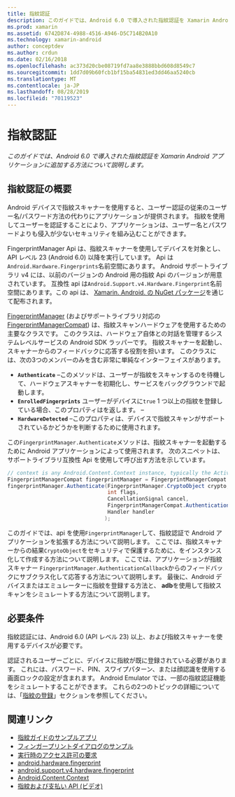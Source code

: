 ```yaml
---
title: 指紋認証
description: このガイドでは、Android 6.0 で導入された指紋認証を Xamarin Android アプリケーションに追加する方法について説明します。
ms.prod: xamarin
ms.assetid: 6742D874-4988-4516-A946-D5C714B20A10
ms.technology: xamarin-android
author: conceptdev
ms.author: crdun
ms.date: 02/16/2018
ms.openlocfilehash: ac373d20cbe08719fd7aa8e3888bbd608d8549c7
ms.sourcegitcommit: 1dd7d09b60fcb1bf15ba54831ed3dd46aa5240cb
ms.translationtype: MT
ms.contentlocale: ja-JP
ms.lasthandoff: 08/28/2019
ms.locfileid: "70119523"
---
```

# <a name="fingerprint-authentication"></a>指紋認証

_このガイドでは、Android 6.0 で導入された指紋認証を Xamarin Android アプリケーションに追加する方法について説明します。_


## <a name="fingerprint-authentication-overview"></a>指紋認証の概要

Android デバイスで指紋スキャナーを使用すると、ユーザー認証の従来のユーザー名/パスワード方法の代わりにアプリケーションが提供されます。 指紋を使用してユーザーを認証することにより、アプリケーションは、ユーザー名とパスワードよりも侵入が少ないセキュリティを組み込むことができます。

FingerprintManager Api は、指紋スキャナーを使用してデバイスを対象とし、API レベル 23 (Android 6.0) 以降を実行しています。 Api は`Android.Hardware.Fingerprints`名前空間にあります。 Android サポートライブラリ v4 には、以前のバージョンの Android 用の指紋 Api のバージョンが用意されています。 互換性 api は`Android.Support.v4.Hardware.Fingerprint`名前空間にあります。この api は、 [Xamarin. Android. の NuGet パッケージ](https://www.nuget.org/packages/Xamarin.Android.Support.v4/)を通じて配布されます。

[FingerprintManager](https://developer.android.com/reference/android/hardware/fingerprint/FingerprintManager.html) (およびサポートライブラリ対応の[FingerprintManagerCompat](https://developer.android.com/reference/android/support/v4/hardware/fingerprint/FingerprintManagerCompat.html)) は、指紋スキャンハードウェアを使用するための主要なクラスです。 このクラスは、ハードウェア自体との対話を管理するシステムレベルサービスの Android SDK ラッパーです。 指紋スキャナーを起動し、スキャナーからのフィードバックに応答する役割を担います。 このクラスには、次の3つのメンバーのみを含む非常に単純なインターフェイスがあります。

- **`Authenticate`** &ndash;このメソッドは、ユーザーが指紋をスキャンするのを待機して、ハードウェアスキャナーを初期化し、サービスをバックグラウンドで起動します。
- **`EnrolledFingerprints`** ユーザーがデバイスに`true` 1 つ以上の指紋を登録している場合、このプロパティはを返します。 &ndash;
- **`HardwareDetected`** &ndash;このプロパティは、デバイスで指紋スキャンがサポートされているかどうかを判断するために使用されます。

この`FingerprintManager.Authenticate`メソッドは、指紋スキャナーを起動するために Android アプリケーションによって使用されます。 次のスニペットは、サポートライブラリ互換性 Api を使用して呼び出す方法を示しています。

```csharp
// context is any Android.Content.Context instance, typically the Activity 
FingerprintManagerCompat fingerprintManager = FingerprintManagerCompat.From(context);
fingerprintManager.Authenticate(FingerprintManager.CryptoObject crypto,
                                int flags,
                                CancellationSignal cancel,
                                FingerprintManagerCompat.AuthenticationCallback callback,
                                Handler handler
                               );
```

このガイドでは、api を使用`FingerprintManager`して、指紋認証で Android アプリケーションを拡張する方法について説明します。 ここでは、指紋スキャナーからの結果`CryptoObject`をセキュリティで保護するために、をインスタンス化して作成する方法について説明します。 ここでは、アプリケーションが指紋スキャナー `FingerprintManager.AuthenticationCallback`からのフィードバックにサブクラス化して応答する方法について説明します。 最後に、Android デバイスまたはエミュレーターに指紋を登録する方法と、 **adb**を使用して指紋スキャンをシミュレートする方法について説明します。

## <a name="requirements"></a>必要条件

指紋認証には、Android 6.0 (API レベル 23) 以上、および指紋スキャナーを使用するデバイスが必要です。 

認証されるユーザーごとに、デバイスに指紋が既に登録されている必要があります。 これには、パスワード、PIN、スワイプパターン、または顔認識を使用する画面ロックの設定が含まれます。 Android Emulator では、一部の指紋認証機能をシミュレートすることができます。  これらの2つのトピックの詳細については、「[指紋の登録](enrolling-fingerprint.md)」セクションを参照してください。 






## <a name="related-links"></a>関連リンク

- [指紋ガイドのサンプルアプリ](https://docs.microsoft.com/samples/xamarin/monodroid-samples/fingerprintguide)
- [フィンガープリントダイアログのサンプル](https://docs.microsoft.com/samples/xamarin/monodroid-samples/android-m-fingerprintdialog)
- [実行時のアクセス許可の要求](https://developer.android.com/training/permissions/requesting.html)
- [android.hardware.fingerprint](https://developer.android.com/reference/android/hardware/fingerprint/package-summary.html)
- [android.support.v4.hardware.fingerprint](https://developer.android.com/reference/android/support/v4/hardware/fingerprint/package-summary.html)
- [Android.Content.Context](xref:Android.Content.Context)
- [指紋および支払い API (ビデオ)](https://youtu.be/VOn7VrTRlA4)
